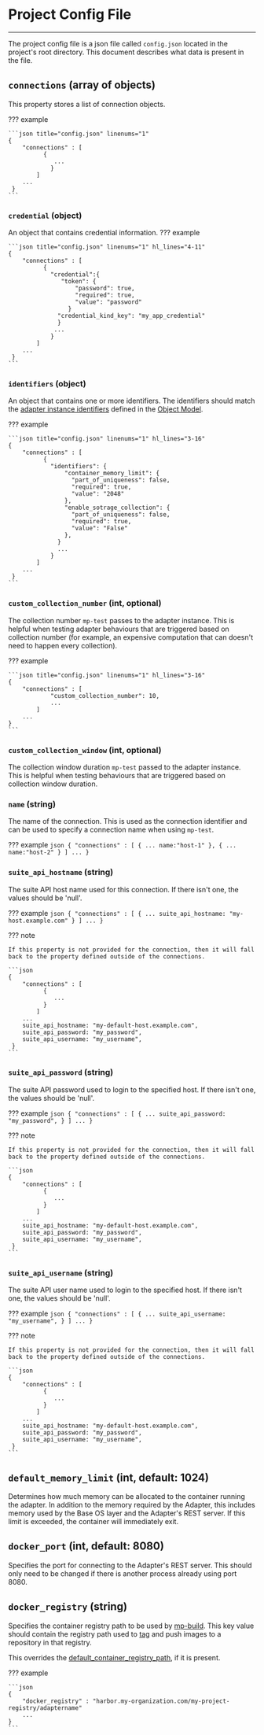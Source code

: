 # Project Config File
* * *
The project config file is a json file called `config.json` located in the project's 
root directory. This document describes what data is present in the file.

## `connections` (array of objects)

This property stores a list of connection objects.

??? example

    ```json title="config.json" linenums="1"
    {
        "connections" : [
              {
                 ...
                }
            ]
        ...
     }
    ```

### `credential` (object)

An object that contains credential information.
??? example

    ```json title="config.json" linenums="1" hl_lines="4-11"
    {
        "connections" : [
              {
                "credential":{
                   "token": {
                       "password": true,
                       "required": true,
                       "value": "password"
                     }
                  "credential_kind_key": "my_app_credential"
                  }
                 ...
                }
            ]
        ...
     }
    ```

### `identifiers` (object)

An object that contains one or more identifiers. The identifiers should match the [adapter instance identifiers](../guides/adding_to_an_adapter.md#adding-a-configuration-field-to-an-adapter-instance-in-the-object-model) defined in the [Object Model](../guides/adding_to_an_adapter.md#object-model).

??? example

    ```json title="config.json" linenums="1" hl_lines="3-16"
    {
        "connections" : [
              {
                "identifiers": {
                    "container_memory_limit": {
                      "part_of_uniqueness": false,
                      "required": true,
                      "value": "2048"
                    },
                    "enable_sotrage_collection": {
                      "part_of_uniqueness": false,
                      "required": true,
                      "value": "False"
                    },
                  }
                  ...
                }
            ]
        ...
     }
    ```

### `custom_collection_number` (int, optional)

The collection number `mp-test` passes to the adapter instance. This is helpful when testing adapter behaviours
that are triggered based on collection number (for example, an expensive computation that can doesn't need to happen every collection).

??? example

    ```json title="config.json" linenums="1" hl_lines="3-16"
    {
        "connections" : [
                "custom_collection_number": 10,
                ...
            ]
        ...
    }
    ```

### `custom_collection_window` (int, optional)

The collection window duration `mp-test` passed to the adapter instance. This is helpful when testing behaviours that are triggered based on collection window duration.

### `name` (string)

The name of the connection. This is used as the connection identifier and can be used to specify a connection name when using `mp-test`.

??? example
    ```json
    {
        "connections" : [
              {
                 ...
                 name:"host-1"
              },
              {
                 ...
                 name:"host-2"
              }
            ]
        ...
     }
    ```

### `suite_api_hostname` (string)

The suite API host name used for this connection. If there isn't one, the values should be 'null'.

??? example
    ```json
    {
        "connections" : [
              {
                 ...
                suite_api_hostname: "my-host.example.com"
              }
            ]
        ...
     }
    ```

??? note

    If this property is not provided for the connection, then it will fall back to the property defined outside of the connections.

    ```json
    {
        "connections" : [
              {
                 ...
              }
            ]
        ...
        suite_api_hostname: "my-default-host.example.com",
        suite_api_password: "my_password",
        suite_api_username: "my_username",
     }
    ```

### `suite_api_password` (string)

The suite API password used to login to the specified host. If there isn't one, the values should be 'null'.

??? example
    ```json
    {
        "connections" : [
              {
                 ...
                suite_api_password: "my_password",
              }
            ]
        ...
     }
    ```

??? note

    If this property is not provided for the connection, then it will fall back to the property defined outside of the connections.

    ```json
    {
        "connections" : [
              {
                 ...
              }
            ]
        ...
        suite_api_hostname: "my-default-host.example.com",
        suite_api_password: "my_password",
        suite_api_username: "my_username",
     }
    ```

### `suite_api_username` (string)

The suite API user name used to login to the specified host. If there isn't one, the values should be 'null'.

??? example
    ```json
    {
        "connections" : [
              {
                 ...
                suite_api_username: "my_username",
              }
            ]
        ...
     }
    ```

??? note

    If this property is not provided for the connection, then it will fall back to the property defined outside of the connections.

    ```json
    {
        "connections" : [
              {
                 ...
              }
            ]
        ...
        suite_api_hostname: "my-default-host.example.com",
        suite_api_password: "my_password",
        suite_api_username: "my_username",
     }
    ```

## `default_memory_limit` (int, default: 1024)
Determines how much memory can be allocated to the container running the adapter. In 
addition to the memory required by the Adapter, this includes memory used by the Base 
OS layer and the Adapter's REST server. If this limit is exceeded, the container will 
immediately exit.

## `docker_port` (int, default: 8080)
Specifies the port for connecting to the Adapter's REST server. This should only need to 
be changed if there is another process already using port 8080.

## `docker_registry` (string)
Specifies the container registry path to be used by [mp-build](mp-build.md). 
This key value should contain the registry path used to 
[tag](https://docs.docker.com/engine/reference/commandline/tag/) and push images to a 
repository in that registry. 

This overrides the [default_container_registry_path](global_config.md#defaultcontainerregistrypath-string-optional), 
if it is present.

??? example

    ```json
    {
        "docker_registry" : "harbor.my-organization.com/my-project-registry/adaptername"
        ...
    }
    ```
